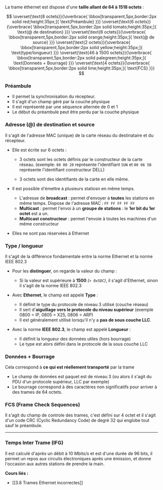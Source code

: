 La trame éthernet est dispose d'une **taille allant de 64 à 1518 octets** :

$$
\overset{\text{8 octets}}{\overbrace{
\bbox[transparent,5px,border:2px solid red;height:35px;]{
\text{Préambule}
}}}
\overset{\text{6 octets}}{\overbrace{
\bbox[transparent,5px,border:2px solid tomato;height:35px;]{
\text{@ de destination}
}}}
\overset{\text{6 octets}}{\overbrace{
\bbox[transparent,5px,border:2px solid orange;height:35px;]{
\text{@ de source}
}}}
\overset{\text{2 octets}}{\overbrace{
\bbox[transparent,5px,border:2px solid yellow;height:35px;]{
\text{type/longueur}
}}}
\overset{\text{46 à 1500 octets}}{\overbrace{
\bbox[transparent,5px,border:2px solid palegreen;height:35px;]{
\text{Donneés + Bourrage}
}}}
\overset{\text{4 octets}}{\overbrace{
\bbox[transparent,5px,border:2px solid lime;height:35px;]{
\text{FCS}
}}}
$$

### Préambule

- Il permet la synchronisation du récepteur.
- Il s'agit d'un champ géré par la couche physique
- Il est représenté par une séquence alternée de $0$ et $1$
- Le début du préambule peut être perdu par la couche physique 

### Adresse (@) de destination et source

Il s'agit de l'adresse MAC (unique) de la carte réseau du destinataire et du récepteur.

- Elle est écrite sur 6 octets :
	- 3 octets sont les octets définis par le constructeur de la carte réseau.
	  (exemple: `08 00 20` représente l'identifiant `SUN` et `00 06 5B` représente l'identifiant constructeur DELL)
	  
	- 3 octets sont des identifiants de la carte en elle même.
	  
- Il est possible d'émettre à plusieurs statiosn en même temps.
	- L'adresse de **broadcast** : permet d'envoyer à **toutes** les stations en même temps.
	  Dispose de l'adresse MAC : `FF FF FF FF FF`
	- **Multicast** : permet l'envoi à un **groupe de stations** : le **1er bit du 1er octet** est a un.
	- **Multicast constructeur** : permet l'envoie à toutes les machines d'un même constructeur
	  
- Elles ne sont pas réservées à Ethernet

### Type / longueur

Il s'agit de la différence fondamentale entre la norme Ethernet et la norme IEEE 802.3

- Pour les **distinguer**, on regarde la valeur du champ : 
	- Si la valeur est supérieure à **1500** *(`> 0x5DC`)*, il s'agit d'Ethernet, sinon il s'agit de la norme IEEE 802.3

- Avec **Ethernet**, le champ est appelé **Type** :
	- Il définit le type du protocole de niveau 3 utilisé (couche réseau)
	- Il sert d'**aiguillage vers le protocole du niveau supérieur** (exemple 0800 = IP, 0805 = X25, 0806 = ARP)
	- Il est généralement utilisé lorsqu'il n'y a **pas de sous couche LLC**.

- Avec la norme **IEEE 802.3**, le champ est appelé **Longueur** :
	- Il définit la longueur des données utiles (hors bourrage)
	- Le type est alors défini dans le protocole de la sous couche LLC

### Données + Bourrage

Cela correspond à **ce qui est réellement transporté** par la trame 

- Le champ de données est paquet est de niveau 3 (ou alors il s'agit du PDU d'un protocole supérieur, LLC par exemple)
- Le bourrage correspond à des caractères non significatifs pour arriver à des trames de 64 octets.

### FCS (Frame Check Sequences)

Il s'agit du champ de controle des trames, c'est défini sur 4 octet et il s'agit d'un code CRC (Cyclic Redundancy Code) de degré 32 qui englobe tout sauf le préambule.

---
### Temps Inter Trame (IFG)

Il est calculé d'après un débit à 10 Mbits/s et est d'une durée de 96 bits, il permet un repos aux circuits électroniques après une émission, et donne l'occasion aux autres stations de prendre la main.


**Cours liés :**
- [[3.8 Trames Ethernet incorrectes]]